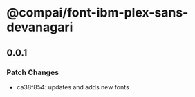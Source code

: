 # @compai/font-ibm-plex-sans-devanagari

## 0.0.1
### Patch Changes

- ca38f854: updates and adds new fonts
